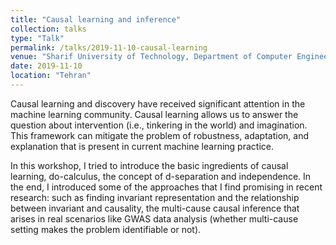 ```yaml
---
title: "Causal learning and inference"
collection: talks
type: "Talk"
permalink: /talks/2019-11-10-causal-learning
venue: "Sharif University of Technology, Department of Computer Engineering"
date: 2019-11-10
location: "Tehran"
---
```


Causal learning and discovery have received significant attention in the machine learning community. 
Causal learning allows us to answer the question about intervention (i.e., tinkering in the world) and imagination. 
This framework can mitigate the problem of robustness, adaptation, and explanation that is present in current machine learning practice. 

In this workshop, I tried to introduce the basic ingredients of causal learning, do-calculus, the concept of d-separation and independence. 
In the end, I introduced some of the approaches that I find promising in recent research: such as finding invariant representation and the relationship  
between invariant and causality, the multi-cause causal inference that arises in real scenarios like GWAS data analysis (whether multi-cause setting makes the problem identifiable or not).
